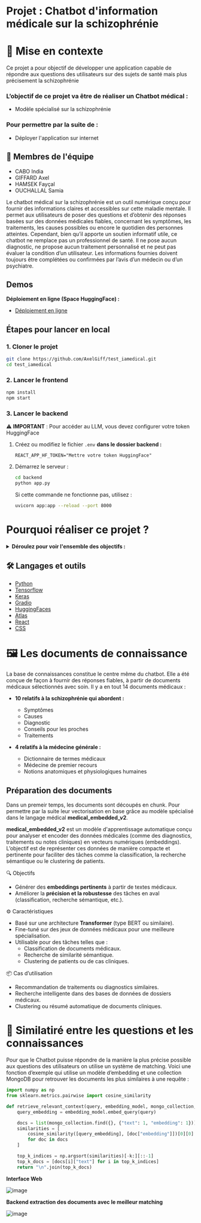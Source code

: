 # Projet : Chatbot d'information médicale sur la schizophrénie

# 📄 Mise en contexte
Ce projet a pour objectif de développer une application capable de répondre aux questions des utilisateurs sur des sujets de santé mais plus précisement la schizophrénie 

### L’objectif de ce projet va être de réaliser un Chatbot médical :  
* Modèle spécialisé sur la schizophrénie

### Pour permettre par la suite de :
* Déployer l'application sur internet

## 👥 Membres de l'équipe
* CABO India
* GIFFARD Axel
* HAMSEK Fayçal
* OUCHALLAL Samia

Le chatbot médical sur la schizophrénie est un outil numérique conçu pour fournir des informations claires et accessibles sur cette maladie mentale. Il permet aux utilisateurs de poser des questions et d’obtenir des réponses basées sur des données médicales fiables, concernant les symptômes, les traitements, les causes possibles ou encore le quotidien des personnes atteintes.
Cependant, bien qu’il apporte un soutien informatif utile, ce chatbot ne remplace pas un professionnel de santé. Il ne pose aucun diagnostic, ne propose aucun traitement personnalisé et ne peut pas évaluer la condition d’un utilisateur. Les informations fournies doivent toujours être complétées ou confirmées par l’avis d’un médecin ou d’un psychiatre.

## Demos 

**Déploiement en ligne (Space HuggingFace) :** 
- [Déploiement en ligne](https://huggingface.co/spaces/AxL95/medically)


## Étapes pour lancer en local

### 1. Cloner le projet
```bash
git clone https://github.com/AxelGiff/test_iamedical.git
cd test_iamedical
```

### 2. Lancer le frontend
```bash
npm install
npm start
```

### 3. Lancer le backend
⚠️ **IMPORTANT** : Pour accéder au LLM, vous devez configurer votre token HuggingFace

1. Créez ou modifiez le fichier `.env` **dans le dossier backend :**
   ```
   REACT_APP_HF_TOKEN="Mettre votre token HuggingFace"
   ```

2. Démarrez le serveur :
   ```bash
   cd backend
   python app.py
   ```
   
   Si cette commande ne fonctionne pas, utilisez :
   ```bash
   uvicorn app:app --reload --port 8000
   ```


# Pourquoi réaliser ce projet ? 
<details>
<summary><b>Déroulez pour voir l'ensemble des objectifs : 
</b></summary><br/>
  
- **Exploration et préparation des données** \
  Selection de documents qui seront la base des connaissances.
  Traitement des documents ainsi que des questions pour avoir le plus haut matching possible entre eux.

- **Comprendre et appliquer les techniques propres aux LLM**  
Cela implique d'avoir des notions en mathématiques, science des données, et informatiques pour appliquer des traitements, de savoir et connaître l'ensemble des paramètres et hyperparamètres utilisés, et de savoir optimiser nos modèles.

- **Analyser les biais potentiels** \
Identifier les biais potentiels dans les réponses et les documents fournis au modèle pour ses connaissances.

- **Développer une interface utilisateur** \
Créer une interface simple permettant aux utilisateurs de poser leurs questions via React et CSS.
Cela permettra au cours de nos études de présenter ce projet et que les utilisateurs puissent tester l'application.
</details>

## 🛠️ Langages et outils
- [Python](https://docs.python.org/)
- [Tensorflow](https://www.tensorflow.org/api_docs)
- [Keras](https://keras.io/)
- [Gradio](https://www.gradio.app/docs)
- [HuggingFaces](https://huggingface.co/)
- [Atlas](https://www.mongodb.com/docs/)
- [React](https://react.dev/reference/react)
- [CSS](https://developer.mozilla.org/fr/docs/Web/CSS/Reference)

# 🖼️ Les documents de connaissance
La base de connaissances constitue le centre même du chatbot. Elle a été conçue de façon à fournir des réponses fiables, à partir de documents médicaux sélectionnés avec soin. 
Il y a en tout 14 documents médicaux : 

- **10 relatifs à la schizophrénie qui abordent :**
  - Symptômes
  - Causes
  - Diagnostic
  - Conseils pour les proches
  - Traitements

- **4 relatifs à la médecine générale :**
  - Dictionnaire de termes médicaux
  - Médecine de premier recours
  - Notions anatomiques et physiologiques humaines

## Préparation des documents
Dans un premeir temps, les documents sont découpés en chunk. Pour permettre par la suite leur vectorisation en base grâce au modèle spécialisé dans le langage médical **medical_embedded_v2**. 

**medical_embedded_v2** est un modèle d'apprentissage automatique conçu pour analyser et encoder des données médicales (comme des diagnostics, traitements ou notes cliniques) en vecteurs numériques (embeddings). L’objectif est de représenter ces données de manière compacte et pertinente pour faciliter des tâches comme la classification, la recherche sémantique ou le clustering de patients.


🔍 Objectifs
  - Générer des **embeddings pertinents** à partir de textes médicaux.
  - Améliorer la **précision et la robustesse** des tâches en aval (classification, recherche sémantique, etc.).


⚙️ Caractéristiques
  - Basé sur une architecture **Transformer** (type BERT ou similaire).
  - Fine-tuné sur des jeux de données médicaux pour une meilleure spécialisation.
  - Utilisable pour des tâches telles que :
    - Classification de documents médicaux.
    - Recherche de similarité sémantique.
    - Clustering de patients ou de cas cliniques.


📦 Cas d’utilisation
  - Recommandation de traitements ou diagnostics similaires.
  - Recherche intelligente dans des bases de données de dossiers médicaux.
  - Clustering ou résumé automatique de documents cliniques.

# 🔎 Similatiré entre les questions et les connaissances

Pour que le Chatbot puisse répondre de la manière la plus précise possible aux questions des utilisateurs on utilise un système de matching.
Voici une fonction d’exemple qui utilise un modèle d’embedding et une collection MongoDB pour retrouver les documents les plus similaires à une requête :

```python
import numpy as np
from sklearn.metrics.pairwise import cosine_similarity

def retrieve_relevant_context(query, embedding_model, mongo_collection, k=3):
    query_embedding = embedding_model.embed_query(query)

    docs = list(mongo_collection.find({}, {"text": 1, "embedding": 1}))
    similarities = [
        cosine_similarity([query_embedding], [doc["embedding"]])[0][0]
        for doc in docs
    ]

    top_k_indices = np.argsort(similarities)[-k:][::-1]
    top_k_docs = [docs[i]["text"] for i in top_k_indices]
    return "\n".join(top_k_docs)

```
**Interface Web**

![image](https://github.com/user-attachments/assets/76324027-3caa-4a3a-ac62-e4662fee475f)

**Backend extraction des documents avec le meilleur matching**

![image](https://github.com/user-attachments/assets/6f63e9ed-1d48-4d9d-ad29-396e1e391e04)
